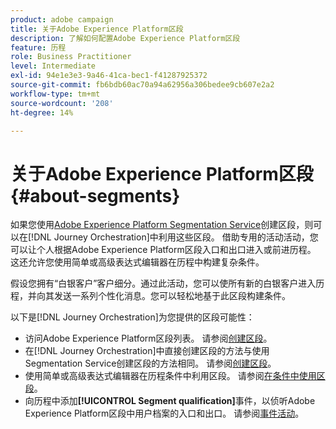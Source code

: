 ```yaml
---
product: adobe campaign
title: 关于Adobe Experience Platform区段
description: 了解如何配置Adobe Experience Platform区段
feature: 历程
role: Business Practitioner
level: Intermediate
exl-id: 94e1e3e3-9a46-41ca-bec1-f41287925372
source-git-commit: fb6bdb60ac70a94a62956a306bedee9cb607e2a2
workflow-type: tm+mt
source-wordcount: '208'
ht-degree: 14%

---
```


# 关于Adobe Experience Platform区段 {#about-segments}

如果您使用[Adobe Experience Platform Segmentation Service](https://experienceleague.adobe.com/docs/experience-platform/segmentation/home.html)创建区段，则可以在[!DNL Journey Orchestration]中利用这些区段。 借助专用的活动活动，您可以让个人根据Adobe Experience Platform区段入口和出口进入或前进历程。 这还允许您使用简单或高级表达式编辑器在历程中构建复杂条件。

假设您拥有“白银客户”客户细分。通过此活动，您可以使所有新的白银客户进入历程，并向其发送一系列个性化消息。您可以轻松地基于此区段构建条件。

以下是[!DNL Journey Orchestration]为您提供的区段可能性：

* 访问Adobe Experience Platform区段列表。 请参阅[创建区段](../segment/creating-a-segment.md)。
* 在[!DNL Journey Orchestration]中直接创建区段的方法与使用Segmentation Service创建区段的方法相同。 请参阅[创建区段](../segment/creating-a-segment.md)。
* 使用简单或高级表达式编辑器在历程条件中利用区段。 请参阅[在条件中使用区段](../segment/using-a-segment.md)。
* 向历程中添加&#x200B;**[!UICONTROL Segment qualification]**&#x200B;事件，以侦听Adobe Experience Platform区段中用户档案的入口和出口。 请参阅[事件活动](../building-journeys/segment-qualification-events.md)。
